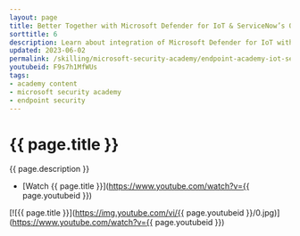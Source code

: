 ```yaml
---
layout: page
title: Better Together with Microsoft Defender for IoT & ServiceNow’s Operational Technology (OT) Management
sorttitle: 6
description: Learn about integration of Microsoft Defender for IoT with ServiceNow’s Operational Technology (OT) Manager. With this integration, organizations can enrich their existing ServiceNow CMDB with detailed information about specialized OT assets. Assets auto-discovered agentlessly by Defender for IoT are shared seamlessly with the CMDB, along with their properties such as Purdue Level, device manufacturer, type, firmware level, IP/MAC, etc.
updated: 2023-06-02
permalink: /skilling/microsoft-security-academy/endpoint-academy-iot-servicenow
youtubeid: F9s7h1MfWUs
tags: 
- academy content
- microsoft security academy
- endpoint security
---
```


# {{ page.title }}

{{ page.description }}

* [Watch {{ page.title }}](https://www.youtube.com/watch?v={{ page.youtubeid }})

[![{{ page.title }}](https://img.youtube.com/vi/{{ page.youtubeid }}/0.jpg)](https://www.youtube.com/watch?v={{ page.youtubeid }})